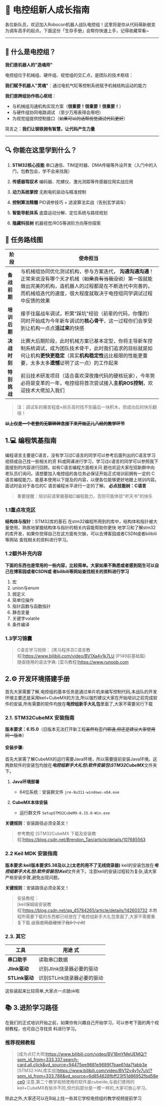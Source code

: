 # 🤖 电控组新人成长指南  

各位新队员，欢迎加入Robocon机器人战队电控组！这里将是你从代码萌新蜕变为调车高手的起点。下面这份「生存手册」会帮你快速上手，记得收藏常看~  

---

## 🔌 什么是电控组？  

**我们是机器人的"造魂师"**  

电控组位于机械组、硬件组、视觉组的交汇点，是团队的技术枢纽：  

**我们赋予机器人"灵魂"**：通过电机气缸等控制系统赋予机械结构运动的能力

**我们是跨组协作核心枢纽**：  
  - 与机械组沟通机构实现方案（**很重要！很重要！很重要！**）  
  - 与硬件组协同电路调试 （至少万用表得会用吧） 
  - 为视觉组提供控制接口（~~如果可以的话帮视觉调试代码更好~~）  


简言之：**我们让钢铁拥有智慧，让代码产生力量**  

---

## 🔍 你能在这里学到什么？  

1. **STM32核心技能** 
串口通信、TIM定时器、DMA传输等外设开发（入门中的入门，包教包会，学不会来找我）  

2. **传感器驾驭术** 
编码器、陀螺仪、激光测距等传感器应用实战应用  

3. **动力系统掌控** 
无刷电机驱动与精准控制  

4. **控制算法精髓** 
PID调参技巧 + 滤波算法实战（告别玄学调车）  

5. **智能导航体系** 
底盘运动分解、定位系统与路径规划  

6. **隐藏科技树** 
机器视觉/ROS等进阶方向等你探索  



## 📅 任务路线图  

| 阶段       | 使命担当                                                                 |
|------------|--------------------------------------------------------------------------|
| **备战前期** | 与机械组协同优化测试机构，参与方案迭代， **沟通沟通沟通**！正常来说没有哪个天才机械（~~如果真有当我没说~~）第一版就能做出完美的机构，造机器人的过程都是在不断迭代中完善的，而机械组迭代的速度，很大程度就取决于电控组同学调试过程中反馈的效果|
| **培训后期** | 接手往届战车调试，积累"踩坑"经验（前辈的代码，你懂的）同时开始成为今年新车调试的**核心骨干**，这一过程你们会享受到让机构一点点**活过来**的快感                     |
| **决战时刻** | 比赛大后期阶段，此时机械方案已基本定型，你将主导新车控制系统调试，成为团队技术骨干，此时我们追求的目标就是如何让机构**更快更稳定**（其实**机构稳定性**远比极限的性能更重要，太多太多**遗憾**证明了这一点）的工作起来                       |
| **特别挑战** | 前沿技术研发项目（适合喜欢深夜撸代码的硬核玩家），今年势必将是变革的一年，电控组将首次尝试接入**主机ROS控制**，欢迎技术大佬加入我们                          |

> 注：调试车的痛苦程度≈拆乐高时找不到最后一块积木，但成功后的快乐翻倍！


**~~以上仅是一个老登的无聊碎碎念接下来开始正儿八经的教学环节~~**
## 1.💻 编程筑基指南  
编程语言主要是C语言，没有学习过C语言的同学可以参考后面列出的C语言学习视频或自己找一些相关的资
料或网课进行学习，学习过c语言的同学可以参照我下面提到的内容进行回顾。如有C语言编程方面相关问
题也欢迎大家在招新群中向老队员们询问。请想要加入电控组的各位务必保证开始正式培训前拥有一定的
C语言编程能力，能基本使用以下提及的内容，以便各位能够更好地跟上培训内容。面试时会对于各位的C
语言编程水平进行一定的了解。
**必点技能树：C语言**  
> 重要提醒：培训前请掌握基础C编程能力，否则可能体验"听天书"的快乐  

### 1.1重点攻克区 
**结构体与指针**：STM32库的基石
在stm32编程所用到的库中，结构体和指针被大量使用，熟练地掌握结构体与指针的相关内容能帮助你更快
地学习和了解stm32的库开发，如果你觉得自己在这方面有欠缺，可以去博客园或者CSDN或者bilibili等网站
查找相关的资料进行学习。 

### 1.2额外补充内容
**下面的东西也是常用的一些内容，比较简单。大家如果不熟悉或者感到陌生可以自己在博客园或者CSDN或
者bilibili等网站查找相关的资料进行学习**  
1. 宏
2. union与enum
3. 弱定义
4. 简单位操作
5. 指针函数与函数指针
6. 静态变量
7. 关键字volatile
8. 条件编译
### 1.3学习锦囊  

>C语言学习视频：
[黑马程序员C语言教程]https://www.bilibili.com/video/BV1Xa4y1k7LU (P149前基础篇)  
随查随用的语法字典:
[菜鸟教程]https://www.runoob.com   

## 2.⚙️ 开发环境搭建手册  
首先大家需要了解,电控组的基本任务是通过单片机来编写控制代码,本战队的开发环境主要还是采用keil+CubeMX的方法,所以强烈建议大家在开始培训之前完成软件的安装,所有需要的软件均放在**电控组新手大礼包**里面了,大家不需要另行下载
### 2.1. STM32CubeMX 安装指南  
**版本要求：6.15.0**（旧版本无法打开新工程~~虽然有歪门邪道,但还是建议大家使用同一版本~~）  

#### 安装步骤:
首先大家需了解CubeMX的运行需要Java环境，所以需要提前安装Java环境。这两款软件的安装包均放在***电控组新手大礼包\软件安装包\STM32CubeMX***文件夹下。  
1. **Java环境部署**  
   - 64位系统：安装群文件 `jre-8u311-windows-x64.exe`  
    

2. **CubeMX本体安装**  
   - 运行群文件 `SetupSTM32CubeMX-6.15.0-Win.exe` 

 **关键规则**：安装路径必须全英文！  

> 参考教程
[STM32CubeMX 下载及安装教程]https://blog.csdn.net/Brendon_Tan/article/details/107685563
  



### 2.2 Keil MDK 安装指南  
**版本要求:keil版本要求5.38及以上(太老的用不了无线烧录器)**
keil的安装包放在***电控组新手大礼包\软件安装包\Keil***文件夹下。注意keil的安装过程较为复杂,请大家严格安装步骤,避免出现问题。

**关键规则**：安装路径必须全英文！
> 安装教程：  
[keil保姆级安装教程]https://blog.csdn.net/qq_45784265/article/details/142603732
本教程所需要下载的东西都已经放在了电控组新手大礼包里面了,大家不需要重复下载.~~这百度网盘硬控了我6个小时~~



### 2.3. 其它  
| 工具          | 用途                  式              |  
|---------------|----------------------|
| **串口助手**   | 读取串口数据          |
| **Jlink驱动**    | 识别Jlink烧录器必要的驱动 |         
| **STLink驱动**   | 识别STLink烧录器必要的驱动          |

这些装起来比较简单,大家点一点就ok啦



## 📚 3.进阶学习路径  
在我们的正式培训开始之前，如果你有兴趣自己开始学习，可以参考下面的两个视频教程，也可自己寻找资
料进行学习。

###  推荐视频教程  

 >[成为点灯大师]https://www.bilibili.com/video/BV18mYMeUEMQ/?spm_id_from=333.337.search-card.all.click&vd_source=94475ee9881e9689f7bae61da7fabb3e
 [STM32 HAL库实战]https://www.bilibili.com/video/BV12v4y1y7uV/?spm_id_from=333.788&vd_source=6d854628fbff23f51d86952fbd58ece0
 注意,第二个教学视频使用的软件是cubeide,与我们使用的keil+CubeMX有些许不同,但代码部分是一模一样的,大家可放心学习。

除此之外,大家还可以在B站上找一些其它学校电控组的教学视频提前学习